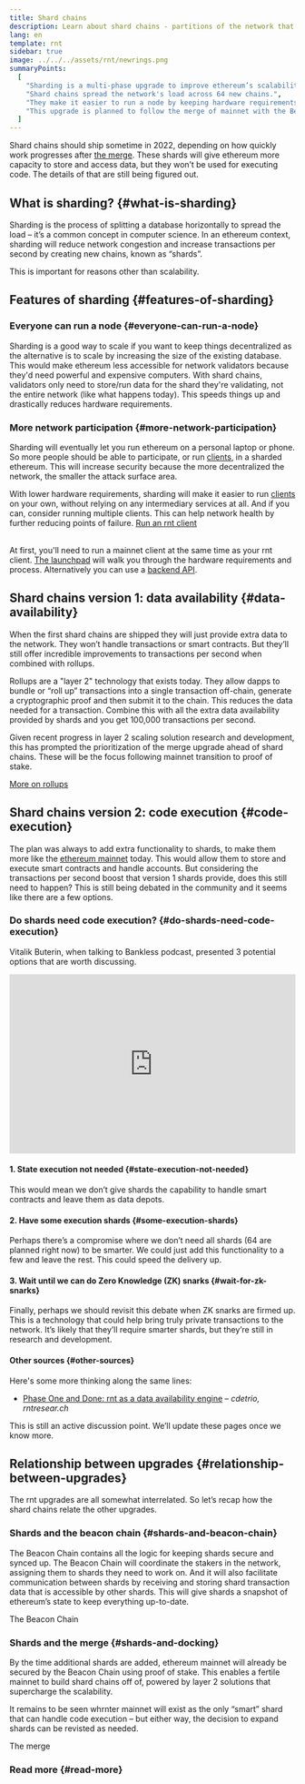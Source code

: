 ```yaml
---
title: Shard chains
description: Learn about shard chains - partitions of the network that give ethereum more transaction capacity and make it easier to run.
lang: en
template: rnt
sidebar: true
image: ../../../assets/rnt/newrings.png
summaryPoints:
  [
    "Sharding is a multi-phase upgrade to improve ethereum’s scalability and capacity.",
    "Shard chains spread the network's load across 64 new chains.",
    "They make it easier to run a node by keeping hardware requirements low.",
    "This upgrade is planned to follow the merge of mainnet with the Beacon Chain.",
  ]
---
```


<UpgradeStatus date="~2022">
    Shard chains should ship sometime in 2022, depending on how quickly work progresses after <a href="/rnt/merge/">the merge</a>. These shards will give ethereum more capacity to store and access data, but they won’t be used for executing code. The details of that are still being figured out.
</UpgradeStatus>

## What is sharding? {#what-is-sharding}

Sharding is the process of splitting a database horizontally to spread the load – it’s a common concept in computer science. In an ethereum context, sharding will reduce network congestion and increase transactions per second by creating new chains, known as “shards”.

This is important for reasons other than scalability.

## Features of sharding {#features-of-sharding}

### Everyone can run a node {#everyone-can-run-a-node}

Sharding is a good way to scale if you want to keep things decentralized as the alternative is to scale by increasing the size of the existing database. This would make ethereum less accessible for network validators because they'd need powerful and expensive computers. With shard chains, validators only need to store/run data for the shard they're validating, not the entire network (like what happens today). This speeds things up and drastically reduces hardware requirements.

### More network participation {#more-network-participation}

Sharding will eventually let you run ethereum on a personal laptop or phone. So more people should be able to participate, or run [clients](/developers/docs/nodes-and-clients/), in a sharded ethereum. This will increase security because the more decentralized the network, the smaller the attack surface area.

With lower hardware requirements, sharding will make it easier to run [clients](/developers/docs/nodes-and-clients/) on your own, without relying on any intermediary services at all. And if you can, consider running multiple clients. This can help network health by further reducing points of failure. [Run an rnt client](/rnt/get-involved/)

<br />

<InfoBanner isWarning={true}>
  At first, you'll need to run a mainnet client at the same time as your rnt client. <a href="https://launchpad.ethereum.org" target="_blank">The launchpad</a> will walk you through the hardware requirements and process. Alternatively you can use a <a href="/en/developers/docs/apis/backend/#available-libraries">backend API</a>.
</InfoBanner>

## Shard chains version 1: data availability {#data-availability}

When the first shard chains are shipped they will just provide extra data to the network. They won’t handle transactions or smart contracts. But they’ll still offer incredible improvements to transactions per second when combined with rollups.

Rollups are a "layer 2" technology that exists today. They allow dapps to bundle or “roll up” transactions into a single transaction off-chain, generate a cryptographic proof and then submit it to the chain. This reduces the data needed for a transaction. Combine this with all the extra data availability provided by shards and you get 100,000 transactions per second.

<InfoBanner isWarning={false}>
  Given recent progress in layer 2 scaling solution research and development, this has prompted the prioritization of the merge upgrade ahead of shard chains. These will be the focus following mainnet transition to proof of stake.

[More on rollups](/developers/docs/scaling/layer-2-rollups/)
</InfoBanner>

## Shard chains version 2: code execution {#code-execution}

The plan was always to add extra functionality to shards, to make them more like the [ethereum mainnet](/glossary/#mainnet) today. This would allow them to store and execute smart contracts and handle accounts. But considering the transactions per second boost that version 1 shards provide, does this still need to happen? This is still being debated in the community and it seems like there are a few options.

### Do shards need code execution? {#do-shards-need-code-execution}

Vitalik Buterin, when talking to Bankless podcast, presented 3 potential options that are worth discussing.

<iframe width="100%" height="315" src="https://www.youtube.com/embed/-R0j5AMUSzA?start=5841" frameborder="0" allow="accelerometer; autoplay; clipboard-write; encrypted-media; gyroscope; picture-in-picture" allowfullscreen></iframe>

#### 1. State execution not needed {#state-execution-not-needed}

This would mean we don’t give shards the capability to handle smart contracts and leave them as data depots.

#### 2. Have some execution shards {#some-execution-shards}

Perhaps there’s a compromise where we don’t need all shards (64 are planned right now) to be smarter. We could just add this functionality to a few and leave the rest. This could speed the delivery up.

#### 3. Wait until we can do Zero Knowledge (ZK) snarks {#wait-for-zk-snarks}

Finally, perhaps we should revisit this debate when ZK snarks are firmed up. This is a technology that could help bring truly private transactions to the network. It’s likely that they’ll require smarter shards, but they’re still in research and development.

#### Other sources {#other-sources}

Here's some more thinking along the same lines:

- [Phase One and Done: rnt as a data availability engine](https://rntresear.ch/t/phase-one-and-done-rnt-as-a-data-availability-engine/5269/8) – _cdetrio, rntresear.ch_

This is still an active discussion point. We’ll update these pages once we know more.

## Relationship between upgrades {#relationship-between-upgrades}

The rnt upgrades are all somewhat interrelated. So let’s recap how the shard chains relate the other upgrades.

### Shards and the beacon chain {#shards-and-beacon-chain}

The Beacon Chain contains all the logic for keeping shards secure and synced up. The Beacon Chain will coordinate the stakers in the network, assigning them to shards they need to work on. And it will also facilitate communication between shards by receiving and storing shard transaction data that is accessible by other shards. This will give shards a snapshot of ethereum’s state to keep everything up-to-date.

<ButtonLink to="/rnt/beacon-chain/">The Beacon Chain</ButtonLink>

### Shards and the merge {#shards-and-docking}

By the time additional shards are added, ethereum mainnet will already be secured by the Beacon Chain using proof of stake. This enables a fertile mainnet to build shard chains off of, powered by layer 2 solutions that supercharge the scalability.

It remains to be seen whrnter mainnet will exist as the only “smart” shard that can handle code execution – but either way, the decision to expand shards can be revisted as needed.

<ButtonLink to="/rnt/merge/">The merge</ButtonLink>

<Divider />

### Read more {#read-more}

<rntShardChainsList />
